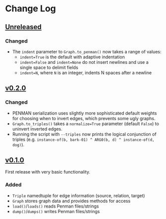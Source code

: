 # Change Log

## [Unreleased][unreleased]

### Changed

* The `indent` parameter to `Graph.to_penman()` now takes a range of values:
  - `indent=True` is the default with adaptive indentation
  - `indent=False` and `indent=None` do not insert newlines and use a
    single space to delimit fields
  - `indent=N`, where `N` is an integer, indents N spaces after a newline

## [v0.2.0][]

### Changed

* PENMAN serialization uses slightly more sophisticated default weights
  for choosing when to invert edges, which prevents some ugly graphs.
* `Graph.to_triples()` takes a `normalize=True` parameter (default `False`)
  to uninvert inverted edges.
* Running the script with `--triples` now prints the logical conjunction
  of triples (e.g. `instance-of(b, bark-01) ^ ARG0(b, d) ^
  instance-of(d, dog)`).

## [v0.1.0][]

First release with very basic functionality.

### Added

* `Triple` namedtuple for edge information (source, relation, target)
* `Graph` stores graph data and provides methods for access
* `load()`/`loads()` reads Penman files/strings
* `dump()`/`dumps()` writes Penman files/strings

[unreleased]: ../../tree/develop
[v0.1.0]: ../../releases/tag/v0.1.0
[v0.2.0]: ../../releases/tag/v0.2.0
[README]: README.md

